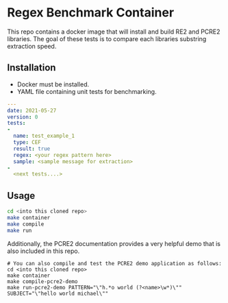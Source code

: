 # Regex Benchmark Container
This repo contains a docker image that will install and build RE2 and PCRE2 
libraries. The goal of these tests is to compare each libraries substring 
extraction speed.

## Installation
- Docker must be installed.
- YAML file containing unit tests for benchmarking.
```YAML
---
date: 2021-05-27
version: 0
tests:
-
  name: test_example_1
  type: CEF
  result: true
  regex: <your regex pattern here>
  sample: <sample message for extraction>
-
  <next tests....>
```

## Usage
```zsh
cd <into this cloned repo>
make container
make compile
make run
```
Additionally, the PCRE2 documentation provides a very helpful demo that is also
 included in this repo.
```
# You can also compile and test the PCRE2 demo application as follows:
cd <into this cloned repo>
make container
make compile-pcre2-demo
make run-pcre2-demo PATTERN="\"h.*o world (?<name>\w*)\"" SUBJECT="\"hello world michael\""
```